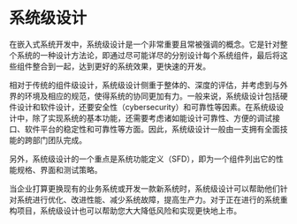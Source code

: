 # 系统级设计

在嵌入式系统开发中，系统级设计是一个非常重要且常被强调的概念。它是针对整个系统的一种设计方法论，即通过尽可能详尽的分别设计每个系统组件，最后将这些组件整合到一起，达到更好的系统效果，更快速的开发。

相对于传统的组件级设计，系统级设计侧重于整体的、深度的评估，并考虑到与外界的环境及相应的规范，使得系统的协同更加有力。一般来说，系统级设计包括硬件设计和软件设计，还要安全性（cybersecurity）和可靠性等因素。在系统级设计中，除了实现系统的基本功能，还需要考虑诸如能设计可靠性、方便的调试接口、软件平台的稳定性和可靠性等方面。因此，系统级设计一般由一支拥有全面技能的跨部门团队完成。

另外，系统级设计的一个重点是系统功能定义（SFD），即为一个组件列出它的性能规格、界面和测试策略。

当企业打算更换现有的业务系统或开发一款新系统时，系统级设计可以帮助他们针对系统进行优化、改进性能、减少系统故障，提高生产力。对于正在进行的系统重构项目，系统级设计也可以帮助您大大降低风险和实现更快地上市。